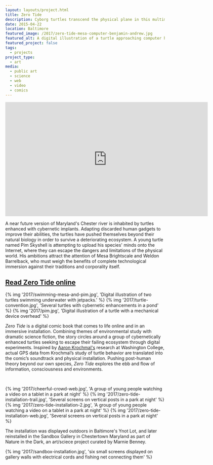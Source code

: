 ```yaml
---
layout: layouts/project.html
title: Zero Tide
description: Cyborg turtles transcend the physical plane in this multimedia comic. 
date: 2015-04-22
location: Baltimore
featured_image: /2017/zero-tide-mesa-computer-benjamin-andrew.jpg
featured_alt: A digital illustration of a turtle approaching computer hardware
featured_project: false
tags: 
  - projects
project_type: 
  - art
media:
  - public art
  - science
  - web
  - video
  - comics
---
```



<iframe src="https://player.vimeo.com/video/146446489?h=69ac5ea405&byline=0&portrait=0" width="640" height="360" frameborder="0" allow="autoplay; fullscreen; picture-in-picture" allowfullscreen></iframe>

A near future version of Maryland's Chester river is inhabited by turtles enhanced with cybernetic implants. Adapting discarded human gadgets to improve their abilities, the turtles have pushed themselves beyond their natural biology in order to survive a deteriorating ecosystem. A young turtle named Pim Skyshell is attempting to upload his species' minds onto the Internet, where they can escape the dangers and limitations of the physical world. His ambitions attract the attention of Mesa Brightscale and Weldon Barrelback, who must weigh the benefits of complete technological immersion against their traditions and corporality itself.

## [Read Zero Tide online](http://benjaminandrew.net/zero.html) 

<div class="gallery single-row">
	{% img '2017/swimming-mesa-and-pim.jpg', 'Digital illustration of two turtles swimming underwater with jetpacks.' %}
	{% img '2017/turtle-convention.jpg', 'Several turtles with cybernetic enhancements in a pond' %}
	{% img '2017/pim.jpg', 'Digital illustration of a turtle with a mechanical device overhead' %}
</div>

_Zero Tide_ is a digital comic book that comes to life online and in an immersive installation. Combining themes of environmental study with dramatic science fiction, the story circles around a group of cybernetically enhanced turtles seeking to escape their failing ecosystem through digital experiments. Inspired by [Aaron Krochmal's](http://www.washcoll.edu/live/profiles/1820-aaron-krochmal) research at Washington College, actual GPS data from Krochmal’s study of turtle behavior are translated into the comic’s soundtrack and physical installation. Pushing post-human theory beyond our own species, _Zero Tide_ explores the ebb and flow of information, consciousness and environments.

 
<div class="gallery">
	{% img '2017/cheerful-crowd-web.jpg', 'A group of young people watching a video on a tablet in a park at night' %}
	{% img '2017/zero-tide-installation-trail.jpg', 'Several screens on vertical posts in a park at night' %}
	{% img '2017/zero-tide-installation-2.jpg', 'A group of young people watching a video on a tablet in a park at night' %}
  {% img '2017/zero-tide-installation-web.jpg', 'Several screens on vertical posts in a park at night' %}
</div>

The installation was displayed outdoors in Baltimore's Ynot Lot, and later reinstalled in the Sandbox Gallery in Chestertown Maryland as part of Nature in the Dark, an art/sciece project curated by Marnie Benney.

{% img '2017/sandbox-installation.jpg', 'six small screens displayed on gallery walls with electrical cords and fishing net connecting them' %}
